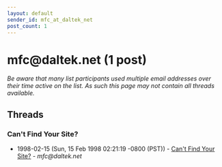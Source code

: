 ```yaml
---
layout: default
sender_id: mfc_at_daltek_net
post_count: 1
---
```


# mfc<span>@</span>daltek.net (1 post)

_Be aware that many list participants used multiple email addresses over their time active on the list. As such this page may not contain all threads available._

## Threads

### Can't Find Your Site?
+ 1998-02-15 (Sun, 15 Feb 1998 02:21:19 -0800 (PST)) - [Can't Find Your Site?](/archive/1998/02/0a662bcfc2ca7666a8d1e1b165d691ac815892ff9918eb33b4db70c12333d702) - _mfc@daltek.net_

